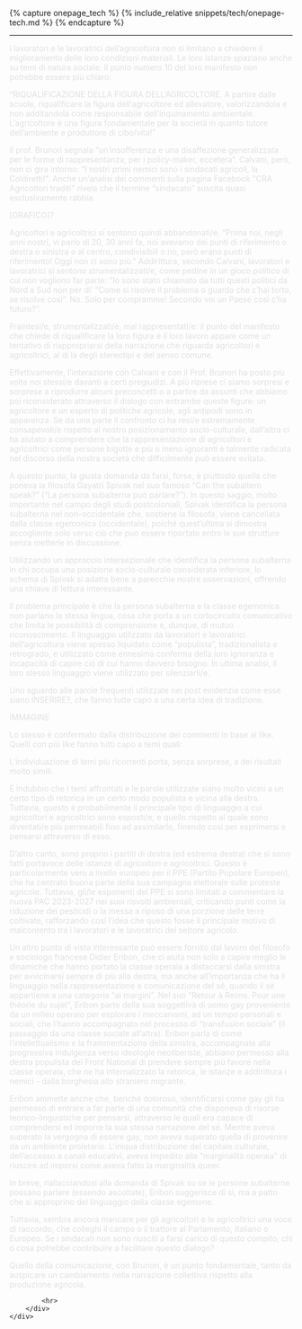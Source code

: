 {% capture onepage_tech %}
{% include_relative snippets/tech/onepage-tech.md %}
{% endcapture %}

<div class="container py-3">
    <div class="row">
        <div class="col-md-6 col-md-offset-3">
        </div>
        <div class="col-md-12">
            <hr>

<p style="color: #E0E0E0;">I lavoratori e le lavoratrici dell’agricoltura non si limitano a chiedere il miglioramento delle loro condizioni materiali. Le loro istanze spaziano anche su temi di natura sociale. Il punto numero 10 del loro manifesto non potrebbe essere più chiaro:</p>

<p style="color: #E0E0E0;">“RIQUALIFICAZIONE DELLA FIGURA DELL’AGRICOLTORE. A partire dalle
scuole, riqualificare la figura dell’agricoltore ed allevatore, valorizzandola e non additandola come responsabile dell’inquinamento ambientale. L’agricoltore è una figura fondamentale per la società in quanto tutore dell’ambiente e produttore di cibo/vita!”</p>

<p style="color: #E0E0E0;">Il prof. Brunori segnala “un’insofferenza e una disaffezione generalizzata per le forme di rappresentanza, per i policy-maker, eccetera”. Calvani, però, non ci gira intorno: “I nostri primi nemici sono i sindacati agricoli, la Coldiretti!”. Anche un’analisi dei commenti sulla pagina Facebook "CRA Agricoltori traditi" rivela che il termine “sindacato” suscita quasi esclusivamente rabbia.</p>

<p style="color: #E0E0E0;"><span class="red-underline">[GRAFICO]?</span></p>

<p style="color: #E0E0E0;">Agricoltori e agricoltrici si sentono quindi abbandonati/e. “Prima noi, negli anni nostri, vi parlo di 20, 30 anni fa, noi avevamo dei punti di riferimento o destra o sinistra o al centro, condivisibili o no, però erano punti di riferimento! Oggi non ci sono più.” Addirittura, secondo Calvani, lavoratori e lavoratrici si sentono strumentalizzati/e, come pedine in un gioco politico di cui non vogliono far parte: “Io sono stato chiamato da tutti questi politici da Nord a Sud non per di’ “Come si risolve il problema o guarda che c’hai torto, se risolve così”. No. Solo per compramme! Secondo voi un Paese così c’ha futuro?”.</p>

<p style="color: #E0E0E0;">Fraintesi/e, strumentalizzati/e, mal rappresentati/e: il punto del manifesto che chiede di riqualificare la loro figura e il loro lavoro appare come un tentativo di riappropriarsi della narrazione che riguarda agricoltori e agricoltrici, al di là degli stereotipi e del senso comune.</p>

<p style="color: #E0E0E0;">Effettivamente, l'interazione con Calvani e con il Prof. Brunori ha posto più volte noi stessi/e davanti a certi pregiudizi. A più riprese ci siamo sorpresi e sorprese a riprodurre alcuni preconcetti o a partire da assunti che abbiamo poi riconsiderato attraverso il dialogo con entrambe queste figure: un agricoltore e un esperto di politiche agricole, agli antipodi sono in apparenza. Se da una parte il confronto ci ha resi/e estremamente consapevoli/e rispetto al nostro posizionamento socio-culturale, dall’altra ci ha aiutato a comprendere che la rappresentazione di agricoltori e agricoltrici come persone bigotte e più o meno ignoranti è talmente radicata nel discorso della nostra società che difficilmente può essere evitata.</p>

<p style="color: #E0E0E0;">A questo punto, la giusta domanda da farsi, forse, è piuttosto quella che poneva la filosofa Gayatri Spivak nel suo famoso “Can the subaltern speak?” (“La persona subalterna può parlare?”). In questo saggio, molto importante nel campo degli studi postcoloniali, Spivak identifica la persona subalterna nel non-occidentale che, sostiene la filosofa, viene cancellata dalla classe egemonica (occidentale), poiché quest’ultima si dimostra accogliente solo verso ciò che può essere riportato entro le sue strutture senza metterle in discussione.</p>

<p style="color: #E0E0E0;">Utilizzando un approccio intersezionale che identifica la persona subalterna in chi occupa una posizione socio-culturale considerata inferiore, lo schema di Spivak si adatta bene a parecchie nostre osservazioni, offrendo una chiave di lettura interessante.</p>

<p style="color: #E0E0E0;">Il problema principale è che la persona subalterna e la classe egemonica non parlano la stessa lingua, cosa che porta a un cortocircuito comunicativo che limita le possibilità di comprensione e, dunque, di mutuo riconoscimento. Il linguaggio utilizzato da lavoratori e lavoratrici dell’agricoltura viene spesso liquidato come “populista”, tradizionalista e retrogrado, e utilizzato come ennesima conferma della loro ignoranza e incapacità di capire ciò di cui hanno davvero bisogno. In ultima analisi, il loro stesso linguaggio viene utilizzato per silenziarli/e.</p>

<p style="color: #E0E0E0;">Uno sguardo alle parole frequenti utilizzate nei post evidenzia come esse siano <span class="red-underline">INSERIRE?</span>, che fanno tutte capo a una certa idea di tradizione.</p>

<p style="color: #E0E0E0;"><span class="red-underline">IMMAGINE</span></p>

<p style="color: #E0E0E0;">Lo stesso è confermato dalla distribuzione dei commenti in base ai like. Quelli con più like fanno tutti capo a temi quali:</p>

<p style="color: #E0E0E0;">L’individuazione di temi più ricorrenti porta, senza sorprese, a dei risultati molto simili.</p>

<p style="color: #E0E0E0;">È indubbio che i temi affrontati e le parole utilizzate siano molto vicini a un certo tipo di retorica in un certo modo populista e vicina alla destra. Tuttavia, questo è probabilmente il principale tipo di linguaggio a cui agricoltori e agricoltrici sono esposti/e, e quello rispetto al quale sono diventati/e più permeabili fino ad assimilarlo, finendo così per esprimersi e pensarsi attraverso di esso.</p>

<p style="color: #E0E0E0;">D’altro canto, sono proprio i partiti di destra (ed estrema destra) che si sono fatti portavoce delle istanze di agricoltori e agricoltrici. Questo è particolarmente vero a livello europeo per il PPE (Partito Popolare Europeo), che ha centrato buona parte della sua campagna elettorale sulle proteste agricole. Tuttavia, gli/le esponenti del PPE si sono limitati a commentare la nuova PAC 2023-2027 nei suoi risvolti ambientali, criticando punti come la riduzione dei pesticidi o la messa a riposo di una porzione delle terre coltivate, rafforzando così l’idea che questo fosse il principale motivo di malcontento tra i lavoratori e le lavoratrici del settore agricolo.</p>

<p style="color: #E0E0E0;">Un altro punto di vista interessante può essere fornito dal lavoro del filosofo e sociologo francese Didier Eribon, che ci aiuta non solo a capire meglio le dinamiche che hanno portato la classe operaia a distaccarsi dalla sinistra per avvicinarsi sempre di più alla destra, ma anche all’importanza che ha il linguaggio nella rappresentazione e comunicazione del sé, quando il sé appartiene a una categoria “ai margini”. Nel suo “Retour à Reims. Pour une théorie du sujet”, Eribon parte della sua soggettivà di uomo gay proveniente da un milieu operaio per esplorare i meccanismi, ad un tempo personali e sociali, che l’hanno accompagnato nel processo di “transfusion sociale” (il passaggio da una classe sociale all’altra). Eribon parla di come l’intellettualismo e la frammentazione della sinistra, accompagnate alla progressiva indulgenza verso ideologie neoliberiste, abbiano permesso alla destra populista del Front National di prendere sempre più favore nella classe operaia, che ne ha internalizzato la retorica, le istanze e addirittura i nemici - dalla borghesia allo straniero migrante.</p>

<p style="color: #E0E0E0;">Eribon ammette anche che, benché doloroso, identificarsi come gay gli ha permesso di entrare a far parte di una comunità che disponeva di risorse teorico-linguistiche per pensarsi, attraverso le quali era capace di comprendersi ed imporre la sua stessa narrazione del sé. Mentre aveva superato la vergogna di essere gay, non aveva superato quella di provenire da un ambiente proletario. L'iniqua distribuzione del capitale culturale, dell’accesso a canali educativi, aveva impedito alla “marginalità operaia" di riuscire ad imporsi come aveva fatto la marginalità queer.</p>

<p style="color: #E0E0E0;">In breve, riallacciandosi alla domanda di Spivak su se le persone subalterne possano parlare (essendo ascoltate), Eribon suggerisce di sì, ma a patto che si approprino del linguaggio della classe egemone.</p>

<p style="color: #E0E0E0;">Tuttavia, sembra ancora mancare per gli agricoltori e le agricoltrici una voce di raccordo, che colleghi il campo o il trattore al Parlamento, Italiano o Europeo. Se i sindacati non sono riusciti a farsi carico di questo compito, chi o cosa potrebbe contribuire a facilitare questo dialogo?</p>

<p style="color: #E0E0E0;">Quello della comunicazione, con Brunori, è un punto fondamentale, tanto da auspicare un cambiamento nella narrazione collettiva rispetto alla produzione agricola.</p>

            <hr>
        </div>
    </div>
</div>
